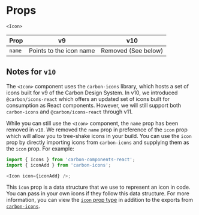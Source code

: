 # Props

`<Icon>`

| Prop   | v9                      | v10                 |
| ------ | ----------------------- | ------------------- |
| `name` | Points to the icon name | Removed (See below) |

## Notes for `v10`

The `<Icon>` component uses the `carbon-icons` library, which hosts a set of
icons built for v9 of the Carbon Design System. In v10, we introduced
`@carbon/icons-react` which offers an updated set of icons built for consumption
as React components. However, we will still support both `carbon-icons` and
`@carbon/icons-react` through v11.

While you can still use the `<Icon>` component, the `name` prop has been removed
in `v10`. We removed the `name` prop in preference of the `icon` prop which will
allow you to tree-shake icons in your build. You can use the `icon` prop by
directly importing icons from `carbon-icons` and supplying them as the `icon`
prop. For example:

```js
import { Icons } from 'carbon-components-react';
import { iconAdd } from 'carbon-icons';

<Icon icon={iconAdd} />;
```

This `icon` prop is a data structure that we use to represent an icon in code.
You can pass in your own icons if they follow this data structure. For more
information, you can view the
[`icon` prop type](https://github.com/carbon-design-system/carbon/blob/v10.3.0/packages/react/src/components/Icon/Icon.js#L189-L194)
in addition to the exports from
[`carbon-icons`](https://unpkg.com/browse/carbon-icons@7.0.7/dist/carbon-icons-list.js).
